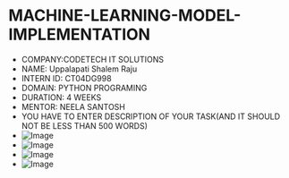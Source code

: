 # MACHINE-LEARNING-MODEL-IMPLEMENTATION 
* COMPANY:CODETECH IT SOLUTIONS
* NAME: Uppalapati Shalem Raju
* INTERN ID: CT04DG998
* DOMAIN: PYTHON PROGRAMING
* DURATION: 4 WEEKS
* MENTOR: NEELA SANTOSH
* YOU HAVE TO ENTER DESCRIPTION OF YOUR TASK(AND IT SHOULD NOT BE LESS THAN 500 WORDS)
* ![Image](https://github.com/user-attachments/assets/427fda27-246a-4118-8dc4-ed09d2be67c3)
* ![Image](https://github.com/user-attachments/assets/ad7abf21-cc6d-4d8f-a288-474a81ead584)
* ![Image](https://github.com/user-attachments/assets/bd90f95a-f97d-4610-a582-60510238e004)
* ![Image](https://github.com/user-attachments/assets/55d22a5e-e66d-4051-8cf8-c9f124b2dba2)


